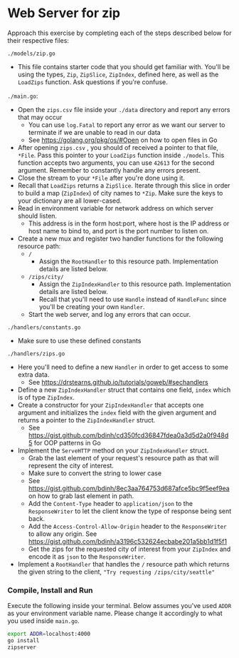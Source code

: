 # Web Server for zip

Approach this exercise by completing each of the steps described below for their respective files:

`./models/zip.go`
- This file contains starter code that you should get familiar with. You'll be using the types, `Zip`, `ZipSlice`, `ZipIndex`,
defined here, as well as the `LoadZips` function. Ask questions if you're confuse. 

`./main.go`:
- Open the `zips.csv` file inside your `./data` directory and report any errors that may occur
    - You can use `log.Fatal` to report any error as we want our server to terminate if we are unable to read in our data
    - See https://golang.org/pkg/os/#Open on how to open files in Go
- After opening `zips.csv` , you should of received a pointer to that file, `*File`. Pass this pointer to your `LoadZips` 
function inside `./models`. This function accepts two arguments, you can use `42613` for the second argument. Remember to
constantly handle any errors present. 
- Close the stream to your `*File` after you're done using it.
- Recall that `LoadZips` returns a `ZipSlice`. Iterate through this slice in order to build a map (`ZipIndex`) of city 
names to `*Zip`. Make sure the keys to your dictionary are all lower-cased.
- Read in environment variable for network address on which server should listen.
    - This address is in the form host:port, where host is the IP address or host name to bind to, and port is the port
     number to listen on.
- Create a new mux and register two handler functions for the following resource path:
    - `/` 
        - Assign the `RootHandler` to this resource path. Implementation details are listed below.
    - `/zips/city/`
        - Assign the `ZipIndexHandler` to this resource path. Implementation details are listed below.
        - Recall that you'll need to use `Handle` instead of `HandleFunc` since you'll be creating your own `Handler`.
    - Start the web server, and log any errors that can occur.

`./handlers/constants.go`
- Make sure to use these defined constants

`./handlers/zips.go`
- Here you'll need to define a new `Handler` in order to get access to some extra data. 
    - See https://drstearns.github.io/tutorials/goweb/#sechandlers 
- Define a new `ZipIndexHandler` struct that contains one field, `index` which is of type `ZipIndex`.
- Create a constructor for your `ZipIndexHandler` that accepts one argument and initializes the `index` field with the
given argument and returns a pointer to the `ZipIndexHandler` struct.
    - See https://gist.github.com/bdinh/cd350fcd36847fdea0a3d5d2a0f948d5 for OOP patterns in Go
- Implement the `ServeHTTP` method on your `ZipIndexHandler` struct.
    - Grab the last element of your request's resource path as that will represent the city of interest.
    - Make sure to convert the string to lower case 
    - See https://gist.github.com/bdinh/8ec3aa764753d687afce5bc9f5eef9ea on how to grab last element in path.
    - Add the `Content-Type` header to `application/json` to the `ResponseWriter` to let the client know the type of response being sent back.
    - Add the `Access-Control-Allow-Origin` header to the `ResponseWriter` to allow any origin. See https://gist.github.com/bdinh/a3196c532624ecbabe201a5bb1d1f5f1
    - Get the zips for the requested city of interest from your `ZipIndex` and encode it as `json` to the `ResponseWriter`.
- Implement a `RootHandler` that handles the `/` resource path which returns the given string to the client, `"Try requesting /zips/city/seattle"`

### Compile, Install and Run
Execute the following inside your terminal. Below assumes you've used `ADDR` as your environment variable name. Please
change it accordingly to what you used inside `main.go`.
```bash
export ADDR=localhost:4000
go install 
zipserver
```